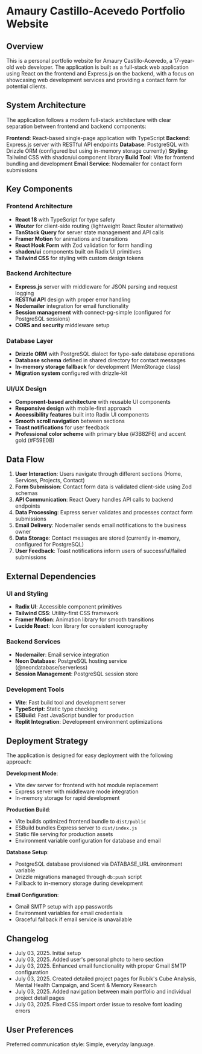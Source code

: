 # Amaury Castillo-Acevedo Portfolio Website

## Overview

This is a personal portfolio website for Amaury Castillo-Acevedo, a 17-year-old web developer. The application is built as a full-stack web application using React on the frontend and Express.js on the backend, with a focus on showcasing web development services and providing a contact form for potential clients.

## System Architecture

The application follows a modern full-stack architecture with clear separation between frontend and backend components:

**Frontend**: React-based single-page application with TypeScript
**Backend**: Express.js server with RESTful API endpoints
**Database**: PostgreSQL with Drizzle ORM (configured but using in-memory storage currently)
**Styling**: Tailwind CSS with shadcn/ui component library
**Build Tool**: Vite for frontend bundling and development
**Email Service**: Nodemailer for contact form submissions

## Key Components

### Frontend Architecture
- **React 18** with TypeScript for type safety
- **Wouter** for client-side routing (lightweight React Router alternative)
- **TanStack Query** for server state management and API calls
- **Framer Motion** for animations and transitions
- **React Hook Form** with Zod validation for form handling
- **shadcn/ui** components built on Radix UI primitives
- **Tailwind CSS** for styling with custom design tokens

### Backend Architecture
- **Express.js** server with middleware for JSON parsing and request logging
- **RESTful API** design with proper error handling
- **Nodemailer** integration for email functionality
- **Session management** with connect-pg-simple (configured for PostgreSQL sessions)
- **CORS and security** middleware setup

### Database Layer
- **Drizzle ORM** with PostgreSQL dialect for type-safe database operations
- **Database schema** defined in shared directory for contact messages
- **In-memory storage fallback** for development (MemStorage class)
- **Migration system** configured with drizzle-kit

### UI/UX Design
- **Component-based architecture** with reusable UI components
- **Responsive design** with mobile-first approach
- **Accessibility features** built into Radix UI components
- **Smooth scroll navigation** between sections
- **Toast notifications** for user feedback
- **Professional color scheme** with primary blue (#3B82F6) and accent gold (#F59E0B)

## Data Flow

1. **User Interaction**: Users navigate through different sections (Home, Services, Projects, Contact)
2. **Form Submission**: Contact form data is validated client-side using Zod schemas
3. **API Communication**: React Query handles API calls to backend endpoints
4. **Data Processing**: Express server validates and processes contact form submissions
5. **Email Delivery**: Nodemailer sends email notifications to the business owner
6. **Data Storage**: Contact messages are stored (currently in-memory, configured for PostgreSQL)
7. **User Feedback**: Toast notifications inform users of successful/failed submissions

## External Dependencies

### UI and Styling
- **Radix UI**: Accessible component primitives
- **Tailwind CSS**: Utility-first CSS framework
- **Framer Motion**: Animation library for smooth transitions
- **Lucide React**: Icon library for consistent iconography

### Backend Services
- **Nodemailer**: Email service integration
- **Neon Database**: PostgreSQL hosting service (@neondatabase/serverless)
- **Session Management**: PostgreSQL session store

### Development Tools
- **Vite**: Fast build tool and development server
- **TypeScript**: Static type checking
- **ESBuild**: Fast JavaScript bundler for production
- **Replit Integration**: Development environment optimizations

## Deployment Strategy

The application is designed for easy deployment with the following approach:

**Development Mode**: 
- Vite dev server for frontend with hot module replacement
- Express server with middleware mode integration
- In-memory storage for rapid development

**Production Build**:
- Vite builds optimized frontend bundle to `dist/public`
- ESBuild bundles Express server to `dist/index.js`
- Static file serving for production assets
- Environment variable configuration for database and email

**Database Setup**:
- PostgreSQL database provisioned via DATABASE_URL environment variable
- Drizzle migrations managed through `db:push` script
- Fallback to in-memory storage during development

**Email Configuration**:
- Gmail SMTP setup with app passwords
- Environment variables for email credentials
- Graceful fallback if email service is unavailable

## Changelog

- July 03, 2025. Initial setup
- July 03, 2025. Added user's personal photo to hero section
- July 03, 2025. Enhanced email functionality with proper Gmail SMTP configuration
- July 03, 2025. Created detailed project pages for Rubik's Cube Analysis, Mental Health Campaign, and Scent & Memory Research
- July 03, 2025. Added navigation between main portfolio and individual project detail pages
- July 03, 2025. Fixed CSS import order issue to resolve font loading errors

## User Preferences

Preferred communication style: Simple, everyday language.